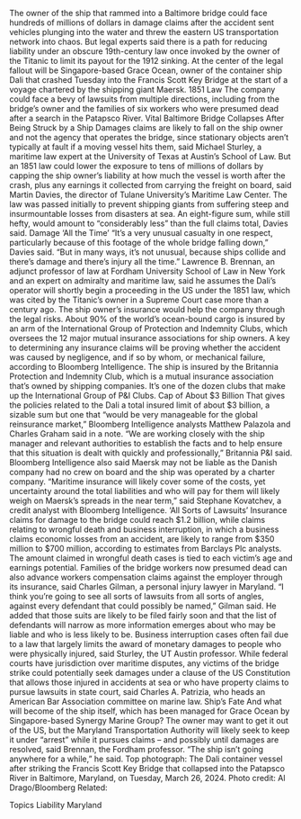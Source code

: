 The owner of the ship that rammed into a Baltimore bridge could face hundreds of millions of dollars in damage claims after the accident sent vehicles plunging into the water and threw the eastern US transportation network into chaos.
But legal experts said there is a path for reducing liability under an obscure 19th-century law once invoked by the owner of the Titanic to limit its payout for the 1912 sinking.
At the center of the legal fallout will be Singapore-based Grace Ocean, owner of the container ship Dali that crashed Tuesday into the Francis Scott Key Bridge at the start of a voyage chartered by the shipping giant Maersk.
1851 Law
The company could face a bevy of lawsuits from multiple directions, including from the bridge’s owner and the families of six workers who were presumed dead after a search in the Patapsco River.
Vital Baltimore Bridge Collapses After Being Struck by a Ship
Damages claims are likely to fall on the ship owner and not the agency that operates the bridge, since stationary objects aren’t typically at fault if a moving vessel hits them, said Michael Sturley, a maritime law expert at the University of Texas at Austin’s School of Law.
But an 1851 law could lower the exposure to tens of millions of dollars by capping the ship owner’s liability at how much the vessel is worth after the crash, plus any earnings it collected from carrying the freight on board, said Martin Davies, the director of Tulane University’s Maritime Law Center.
The law was passed initially to prevent shipping giants from suffering steep and insurmountable losses from disasters at sea. An eight-figure sum, while still hefty, would amount to “considerably less” than the full claims total, Davies said.
Damage ‘All the Time’
“It’s a very unusual casualty in one respect, particularly because of this footage of the whole bridge falling down,” Davies said. “But in many ways, it’s not unusual, because ships collide and there’s damage and there’s injury all the time.”
Lawrence B. Brennan, an adjunct professor of law at Fordham University School of Law in New York and an expert on admiralty and maritime law, said he assumes the Dali’s operator will shortly begin a proceeding in the US under the 1851 law, which was cited by the Titanic’s owner in a Supreme Court case more than a century ago.
The ship owner’s insurance would help the company through the legal risks. About 90% of the world’s ocean-bound cargo is insured by an arm of the International Group of Protection and Indemnity Clubs, which oversees the 12 major mutual insurance associations for ship owners.
A key to determining any insurance claims will be proving whether the accident was caused by negligence, and if so by whom, or mechanical failure, according to Bloomberg Intelligence. The ship is insured by the Britannia Protection and Indemnity Club, which is a mutual insurance association that’s owned by shipping companies. It’s one of the dozen clubs that make up the International Group of P&I Clubs.
Cap of About $3 Billion
That gives the policies related to the Dali a total insured limit of about $3 billion, a sizable sum but one that “would be very manageable for the global reinsurance market,” Bloomberg Intelligence analysts Matthew Palazola and Charles Graham said in a note.
“We are working closely with the ship manager and relevant authorities to establish the facts and to help ensure that this situation is dealt with quickly and professionally,” Britannia P&I said.
Bloomberg Intelligence also said Maersk may not be liable as the Danish company had no crew on board and the ship was operated by a charter company.
“Maritime insurance will likely cover some of the costs, yet uncertainty around the total liabilities and who will pay for them will likely weigh on Maersk’s spreads in the near term,” said Stephane Kovatchev, a credit analyst with Bloomberg Intelligence.
‘All Sorts of Lawsuits’
Insurance claims for damage to the bridge could reach $1.2 billion, while claims relating to wrongful death and business interruption, in which a business claims economic losses from an accident, are likely to range from $350 million to $700 million, according to estimates from Barclays Plc analysts.
The amount claimed in wrongful death cases is tied to each victim’s age and earnings potential. Families of the bridge workers now presumed dead can also advance workers compensation claims against the employer through its insurance, said Charles Gilman, a personal injury lawyer in Maryland.
“I think you’re going to see all sorts of lawsuits from all sorts of angles, against every defendant that could possibly be named,” Gilman said. He added that those suits are likely to be filed fairly soon and that the list of defendants will narrow as more information emerges about who may be liable and who is less likely to be.
Business interruption cases often fail due to a law that largely limits the award of monetary damages to people who were physically injured, said Sturley, the UT Austin professor.
While federal courts have jurisdiction over maritime disputes, any victims of the bridge strike could potentially seek damages under a clause of the US Constitution that allows those injured in accidents at sea or who have property claims to pursue lawsuits in state court, said Charles A. Patrizia, who heads an American Bar Association committee on marine law.
Ship’s Fate
And what will become of the ship itself, which has been managed for Grace Ocean by Singapore-based Synergy Marine Group?
The owner may want to get it out of the US, but the Maryland Transportation Authority will likely seek to keep it under “arrest” while it pursues claims – and possibly until damages are resolved, said Brennan, the Fordham professor.
“The ship isn’t going anywhere for a while,” he said.
Top photograph: The Dali container vessel after striking the Francis Scott Key Bridge that collapsed into the Patapsco River in Baltimore, Maryland, on Tuesday, March 26, 2024. Photo credit: Al Drago/Bloomberg
Related:

Topics
Liability
Maryland
